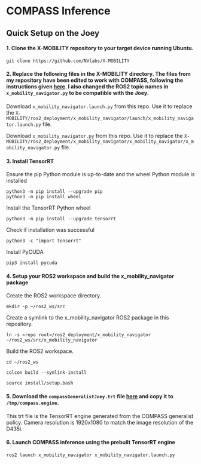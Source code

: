 # COMPASS Inference

## Quick Setup on the Joey

#### 1. Clone the X-MOBILITY repository to your target device running Ubuntu.
```
git clone https://github.com/NVlabs/X-MOBILITY 
```

#### 2. Replace the following files in the X-MOBILITY directory. The files from my repository have been edited to work with COMPASS, following the instructions given [here](https://github.com/NVlabs/X-MOBILITY/pull/14/commits/d25bebf066a71e49b401c0fb7d60f7f26b324bb6). I also changed the ROS2 topic names in `x_mobility_navigator.py` to be compatible with the Joey. 
Download `x_mobility_navigator.launch.py` from this repo. Use it to replace the `X-MOBILITY/ros2_deployment/x_mobility_navigator/launch/x_mobility_navigator.launch.py` file. 

Download `x_mobility_navigator.py` from this repo. Use it to replace the `X-MOBILITY/ros2_deployment/x_mobility_navigator/x_mobility_navigator/x_mobility_navigator.py` file. 

#### 3. Install TensorRT
Ensure the pip Python module is up-to-date and the wheel Python module is installed
```
python3 -m pip install --upgrade pip
python3 -m pip install wheel
```
Install the TensorRT Python wheel
```
python3 -m pip install --upgrade tensorrt
```
Check if installation was successful
```
python3 -c "import tensorrt"
```
Install PyCUDA
```
pip3 install pycuda
```

#### 4. Setup your ROS2 workspace and build the x_mobility_navigator package
Create the ROS2 workspace directory.
```
mkdir -p ~/ros2_ws/src
```
Create a symlink to the x_mobility_navigator ROS2 package in this repository.
```
ln -s <repo root>/ros2_deployment/x_mobility_navigator ~/ros2_ws/src/x_mobility_navigator
```
Build the ROS2 workspace. 
```
cd ~/ros2_ws
```
```
colcon build --symlink-install
```
```
source install/setup.bash
```

#### 5. Download the `compassGeneralistJoey.trt` file [here](https://drive.google.com/file/d/1PwcrBSycGQe3gUwkXYYPnmfPeqgOxEii/view?usp=sharing) and copy it to `/tmp/compass.engine`.

This trt file is the TensorRT engine generated from the COMPASS generalist policy. Camera resolution is 1920x1080 to match the image resolution of the D435i. 

#### 6. Launch COMPASS inference using the prebuilt TensorRT engine
```
ros2 launch x_mobility_navigator x_mobility_navigator.launch.py
```
